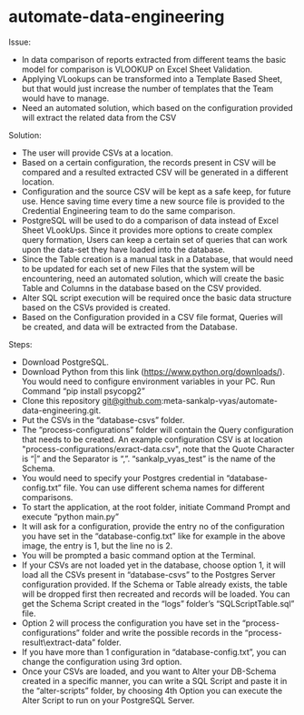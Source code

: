 # automate-data-engineering

Issue: 
* In data comparison of reports extracted from different teams the basic model for comparison is VLOOKUP on Excel Sheet Validation.
* Applying VLookups can be transformed into a Template Based Sheet, but that would just increase the number of templates that the Team would have to manage.
* Need an automated solution, which based on the configuration provided will extract the related data from the CSV 

Solution: 
* The user will provide CSVs at a location.
* Based on a certain configuration, the records present in CSV will be compared and a resulted extracted CSV will be generated in a different location.
* Configuration and the source CSV will be kept as a safe keep, for future use. Hence saving time every time a new source file is provided to the Credential Engineering team to do the same comparison.
* PostgreSQL will be used to do a comparison of data instead of Excel Sheet VLookUps. Since it provides more options to create complex query formation, Users can keep a certain set of queries that can work upon the data-set they have loaded into the database.
* Since the Table creation is a manual task in a Database, that would need to be updated for each set of new Files that the system will be encountering, need an automated solution, which will create the basic Table and Columns in the database based on the CSV provided.
* Alter SQL script execution will be required once the basic data structure based on the CSVs provided is created.
* Based on the Configuration provided in a CSV file format, Queries will be created, and data will be extracted from the Database.


Steps:
* Download PostgreSQL.
* Download Python from this link (https://www.python.org/downloads/). You would need to configure environment variables in your PC. Run Command “pip install psycopg2”
* Clone this repository  git@github.com:meta-sankalp-vyas/automate-data-engineering.git.
* Put the CSVs in the  “database-csvs” folder.
* The “process-configurations” folder will contain the Query configuration that needs to be created. An example configuration CSV is at location "process-configurations/exract-data.csv", note that the Quote Character is “|” and the Separator is “,”. “sankalp_vyas_test” is the name of the Schema.
* You would need to specify your Postgres credential in “database-config.txt” file. You can use different schema names for different comparisons.
* To start the application, at the root folder, initiate Command Prompt and execute “python main.py”
* It will ask for a configuration, provide the entry no of the configuration you have set in the “database-config.txt” like for example in the above image, the entry is 1, but the line no is 2.
* You will be prompted a basic command option at the Terminal.
* If your CSVs are not loaded yet in the database, choose option 1, it will load all the CSVs present in “database-csvs” to the Postgres Server configuration provided. If the Schema or Table already exists, the table will be dropped first then recreated and records will be loaded. You can get the Schema Script created in the “logs” folder’s “SQLScriptTable.sql” file.
* Option 2 will process the configuration you have set in the “process-configurations” folder and write the possible records in the “process-result\extract-data” folder.
* If you have more than 1 configuration in “database-config.txt”, you can change the configuration using 3rd option.
* Once your CSVs are loaded, and you want to Alter your DB-Schema created in a specific manner, you can write a SQL Script and paste it in the “alter-scripts” folder, by choosing 4th Option you can execute the Alter Script to run on your PostgreSQL Server.